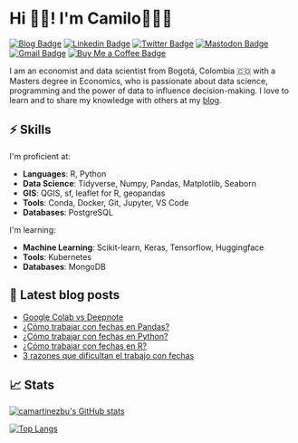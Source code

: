 # Hi 👋🏻! I'm Camilo👨🏼‍💻

[![Blog Badge](https://img.shields.io/badge/blog-camartinezbu.com-orange)](https://www.camartinezbu.com)
[![Linkedin Badge](https://img.shields.io/badge/-camartinezbu-0072b1?style=flat&logo=Linkedin&logoColor=white)](https://www.linkedin.com/in/camartinezbu/ "Connect on LinkedIn")
[![Twitter Badge](https://img.shields.io/badge/-@camartinezbu-00acee?style=flat&logo=Twitter&logoColor=white)](https://twitter.com/camartinezbu "Follow on Twitter")
[![Mastodon Badge](https://img.shields.io/badge/-@camartinezbu@fosstodon.org-6804d0?style=flat&logo=Mastodon&logoColor=white)](https://fosstodon.org/@camartinezbu "Follow on Twitter")
[![Gmail Badge](https://img.shields.io/badge/-camartinezbu.contacto@gmail.com-c14438?style=flat&logo=Gmail&logoColor=white)](mailto:camartinezbu.contacto@gmail.com "Connect via Email")
[![Buy Me a Coffee Badge](https://img.shields.io/badge/-Support%20Me-FFDD00?style=flat&logo=buymeacoffee&logoColor=black)](https://www.buymeacoffee.com/camartinezbu "Support me")


I am an economist and data scientist from Bogotá, Colombia 🇨🇴 with a Masters degree in Economics, who is passionate about data science, programming and the power of data to influence decision-making. I love to learn and to share my knowledge with others at my [blog].

## ⚡️ Skills

I'm proficient at:

- **Languages**: R, Python
- **Data Science**: Tidyverse, Numpy, Pandas, Matplotlib, Seaborn
- **GIS**: QGIS, sf, leaflet for R, geopandas
- **Tools**: Conda, Docker, Git, Jupyter, VS Code
- **Databases**: PostgreSQL

I'm learning:

- **Machine Learning**: Scikit-learn, Keras, Tensorflow, Huggingface
- **Tools**: Kubernetes
- **Databases**: MongoDB

## 📕 Latest blog posts

<!-- BLOG-POST-LIST:START -->
- [Google Colab vs Deepnote](http://www.camartinezbu.com//posts/google-colab-vs-deepnote/)
- [¿Cómo trabajar con fechas en Pandas?](http://www.camartinezbu.com//posts/como-trabajar-con-fechas-en-pandas/)
- [¿Cómo trabajar con fechas en Python?](http://www.camartinezbu.com//posts/como-trabajar-con-fechas-en-python/)
- [¿Cómo trabajar con fechas en R?](http://www.camartinezbu.com//posts/como-trabajar-con-fechas-en-r/)
- [3 razones que dificultan el trabajo con fechas](http://www.camartinezbu.com//posts/3-razones-que-dificultan-el-trabajo-con-fechas/)
<!-- BLOG-POST-LIST:END -->


[blog]: https://camartinezbu.com
[twitter]: https://twitter.com/camartinezbu
[linkedin]: https://www.linkedin.com/in/camartinezbu/

## 📈 Stats

[![camartinezbu's GitHub stats](https://github-readme-stats.vercel.app/api?username=camartinezbu&theme=dark&hide=contribs,prs&show_icons=True)](https://github.com/camartinezbu/github-readme-stats)

[![Top Langs](https://github-readme-stats.vercel.app/api/top-langs/?username=camartinezbu&hide=html,css,javascript,ruby&layout=compact&theme=dark)](https://github.com/camartinezbu/github-readme-stats)



